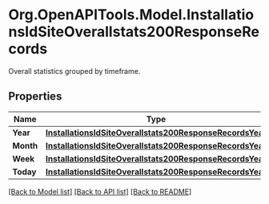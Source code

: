# Org.OpenAPITools.Model.InstallationsIdSiteOverallstats200ResponseRecords
Overall statistics grouped by timeframe.

## Properties

Name | Type | Description | Notes
------------ | ------------- | ------------- | -------------
**Year** | [**InstallationsIdSiteOverallstats200ResponseRecordsYear**](InstallationsIdSiteOverallstats200ResponseRecordsYear.md) |  | [optional] 
**Month** | [**InstallationsIdSiteOverallstats200ResponseRecordsYear**](InstallationsIdSiteOverallstats200ResponseRecordsYear.md) |  | [optional] 
**Week** | [**InstallationsIdSiteOverallstats200ResponseRecordsYear**](InstallationsIdSiteOverallstats200ResponseRecordsYear.md) |  | [optional] 
**Today** | [**InstallationsIdSiteOverallstats200ResponseRecordsYear**](InstallationsIdSiteOverallstats200ResponseRecordsYear.md) |  | [optional] 

[[Back to Model list]](../../README.md#documentation-for-models) [[Back to API list]](../../README.md#documentation-for-api-endpoints) [[Back to README]](../../README.md)

